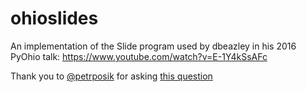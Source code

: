 # ohioslides
An implementation of the Slide program used by dbeazley in his 2016 PyOhio talk: 
https://www.youtube.com/watch?v=E-1Y4kSsAFc

Thank you to [@petrposik](https://twitter.com/petrposik) for asking
[this question](https://twitter.com/dabeaz/status/760123044660711424)
